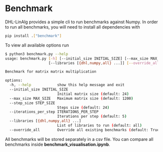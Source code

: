 # Benchmark

DHL-LinAlg provides a simple cli to run benchmarks against Numpy. 
In order to run all benchmarks, you will need to install all dependencies with
```bash
pip install .["benchmark"]
```

To view all available options run 

```bash
$ python3 benchmark.py --help
usage: benchmark.py [-h] [--initial_size INITIAL_SIZE] [--max_size MAX_SIZE] [--step_size STEP_SIZE] [--iterations_per_step ITERATIONS_PER_STEP]
                    [--libraries [{dhl,numpy,all} ...]] [--override_all]

Benchmark for matrix matrix multiplication

options:
  -h, --help            show this help message and exit
  --initial_size INITIAL_SIZE
                        Initial matrix size (default: 24)
  --max_size MAX_SIZE   Maximum matrix size (default: 1200)
  --step_size STEP_SIZE
                        Steps size (default: 24)
  --iterations_per_step ITERATIONS_PER_STEP
                        Iterations per step (default: 5)
  --libraries [{dhl,numpy,all} ...]
                        List of libraries to run (default: all)
  --override_all        Override all existing benchmarks (default: True)
```

All benchmarks will be stored separately in a csv file. You can compare all benchmarks inside **benchmark_visualisation.ipynb**.
